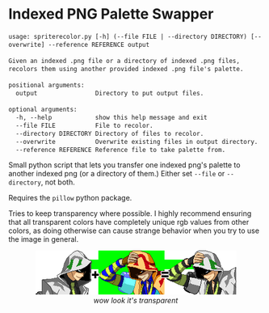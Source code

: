 # Indexed PNG Palette Swapper

```
usage: spriterecolor.py [-h] (--file FILE | --directory DIRECTORY) [--overwrite] --reference REFERENCE output

Given an indexed .png file or a directory of indexed .png files, recolors them using another provided indexed .png file's palette.

positional arguments:
  output                Directory to put output files.

optional arguments:
  -h, --help            show this help message and exit
  --file FILE           File to recolor.
  --directory DIRECTORY Directory of files to recolor.
  --overwrite           Overwrite existing files in output directory.
  --reference REFERENCE Reference file to take palette from.
```

Small python script that lets you transfer one indexed png's palette to another indexed png (or a directory of them.) Either set `--file` or `--directory`, not both.

Requires the `pillow` python package.

Tries to keep transparency where possible. I highly recommend ensuring that all transparent colors have completely unique rgb values from other colors, as doing otherwise can cause strange behavior when you try to use the image in general.

<p align="center">
  <img src="ex.png" /> <br>
  <i>wow look it's transparent</i>
</p>